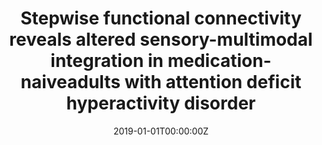 ---
title: "Stepwise functional connectivity reveals altered sensory-multimodal integration in medication-naiveadults with attention deficit hyperactivity disorder"
authors:
- Pretus, Clara
- Marcos-Vidal, Luis
- Martinez-Garcia, Magdalena
- Picado, Marisol
- Antoni Ramos-Quiroga, Josep
- Richarte, Vanesa
- Castellanos, Francisco X.
- Sepulcre, Jorge
- Desco, Manuel
- Vilarroya, Oscar
- Carmona,Susanna
date: "2019-01-01T00:00:00Z"
doi: ""
publishDate: "2019-01-01T00:00:00Z"
publication_types: ["2"]
publication: "In *Human Brain Mapping*"
tags:
- Others
featured: false
links:
- name: Link
  url: https://onlinelibrary.wiley.com/doi/epdf/10.1002/hbm.24727
---